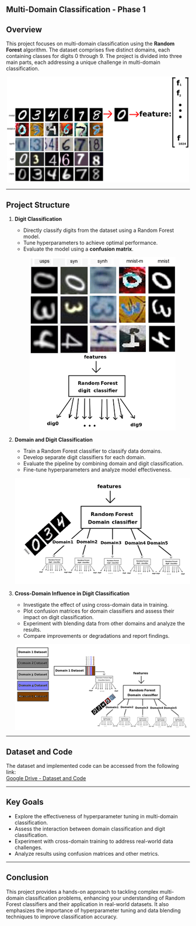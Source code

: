 ## Multi-Domain Classification - Phase 1

## Overview

This project focuses on multi-domain classification using the **Random Forest** algorithm. The dataset comprises five distinct domains, each containing classes for digits 0 through 9. The project is divided into three main parts, each addressing a unique challenge in multi-domain classification.

<p align="center">
  <img src="int.png" alt="Intro" width="500" />
</p>

---

## Project Structure

1. **Digit Classification**  
   - Directly classify digits from the dataset using a Random Forest model.  
   - Tune hyperparameters to achieve optimal performance.  
   - Evaluate the model using a **confusion matrix**.

   <p align="center">
     <img src="1.png" alt="Digit Classification" width="400" />
   </p>

2. **Domain and Digit Classification**  
   - Train a Random Forest classifier to classify data domains.  
   - Develop separate digit classifiers for each domain.  
   - Evaluate the pipeline by combining domain and digit classification.  
   - Fine-tune hyperparameters and analyze model effectiveness.

   <p align="center">
     <img src="2.png" alt="Domain and Digit Classification" width="700" />
   </p>

3. **Cross-Domain Influence in Digit Classification**  
   - Investigate the effect of using cross-domain data in training.  
   - Plot confusion matrices for domain classifiers and assess their impact on digit classification.  
   - Experiment with blending data from other domains and analyze the results.  
   - Compare improvements or degradations and report findings.

   <p align="center">
     <img src="3.png" alt="Cross-Domain Influence" width="700" />
   </p>

---

## Dataset and Code

The dataset and implemented code can be accessed from the following link:  
[Google Drive - Dataset and Code](https://drive.google.com/drive/folders/1jlbxKJP1Wt0fQE5MrxaTU3pFSlSV_UfJ?usp=sharing)

---

## Key Goals

- Explore the effectiveness of hyperparameter tuning in multi-domain classification.  
- Assess the interaction between domain classification and digit classification.  
- Experiment with cross-domain training to address real-world data challenges.  
- Analyze results using confusion matrices and other metrics.  

---

## Conclusion

This project provides a hands-on approach to tackling complex multi-domain classification problems, enhancing your understanding of Random Forest classifiers and their application in real-world datasets. It also emphasizes the importance of hyperparameter tuning and data blending techniques to improve classification accuracy.
